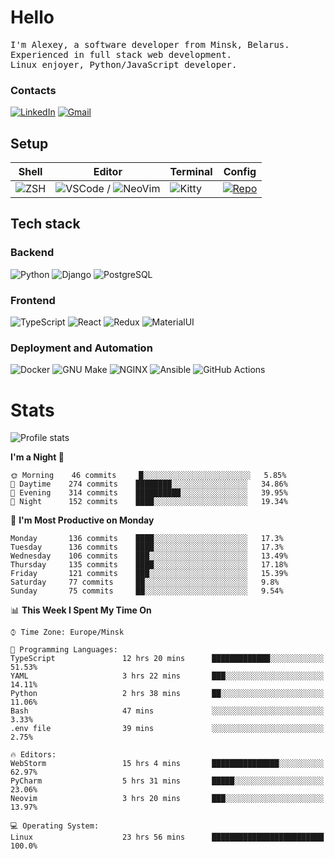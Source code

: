 # Hello

<p>
    <samp>
        I'm Alexey, a software developer from Minsk, Belarus.
        <br>
	Experienced in full stack web development.
	<br>
	Linux enjoyer, Python/JavaScript developer.
    </samp>
</p>

### Contacts

[![LinkedIn](https://img.icons8.com/fluency/48/000000/linkedin.png)](https://www.linkedin.com/in/dhvcc/)
[![Gmail](https://img.icons8.com/fluency/48/000000/gmail-new.png)](mailto:alexey.artishevskiy@gmail.com)

## Setup

| Shell | Editor | Terminal | Config |
|-------|--------|----------|--------|
| ![ZSH](https://img.shields.io/badge/-ZSH-000000?style=flat&logo=GNU-Bash) | ![VSCode](https://img.shields.io/badge/-VSCode-000000?style=flat&logo=Visual-Studio-Code&logoColor=0066b8) / ![NeoVim](https://img.shields.io/badge/-NeoVim-000000?style=flat&logo=Neovim) | ![Kitty](https://img.shields.io/badge/-Kitty-000000?style=flat&logo=Windows-Terminal) | [![Repo](https://img.shields.io/badge/-Repo-000000?style=flat&logo=Github)](https://github.com/dhvcc/configs)


## Tech stack

### Backend

![Python](https://img.shields.io/badge/-Python-black?style=flat&logo=Python&logoColor=FFE17E)
![Django](https://img.shields.io/badge/-Django-black?style=flat&logo=Django&logoColor=20AA76)
![PostgreSQL](https://img.shields.io/badge/-PostgreSQL-black?style=flat&logo=PostgreSQL)

### Frontend

![TypeScript](https://img.shields.io/badge/-TypeScript-black?style=flat&logo=TypeScript)
![React](https://img.shields.io/badge/-React-black?style=flat&logo=React)
![Redux](https://img.shields.io/badge/-Redux-black?style=flat&logo=Redux&logoColor=764ABC)
![MaterialUI](https://img.shields.io/badge/-MaterialUI-black?style=flat&logo=MUI&logoColor=9170c2)

### Deployment and Automation

![Docker](https://img.shields.io/badge/-Docker-black?style=flat&logo=Docker)
![GNU Make](https://img.shields.io/badge/-GNU%20Make-black?style=flat&logo=GNU)
![NGINX](https://img.shields.io/badge/-NGINX-black?style=flat&logo=NGINX&logoColor=009639)
![Ansible](https://img.shields.io/badge/-Ansible-black?style=flat&logo=Ansible)
![GitHub Actions](https://img.shields.io/badge/-GitHub%20Actions-black?style=flat&logo=GitHub-Actions)

# Stats

![Profile stats](https://github-readme-stats.dhvcc.vercel.app/api?username=dhvcc&hide_title=true&show_icons=true&count_private=true&theme=react&hide_border=true)

<!--START_SECTION:waka-->
**I'm a Night 🦉** 

```text
🌞 Morning    46 commits     █░░░░░░░░░░░░░░░░░░░░░░░░   5.85% 
🌆 Daytime    274 commits    ████████░░░░░░░░░░░░░░░░░   34.86% 
🌃 Evening    314 commits    ██████████░░░░░░░░░░░░░░░   39.95% 
🌙 Night      152 commits    ████░░░░░░░░░░░░░░░░░░░░░   19.34%

```
📅 **I'm Most Productive on Monday** 

```text
Monday       136 commits    ████░░░░░░░░░░░░░░░░░░░░░   17.3% 
Tuesday      136 commits    ████░░░░░░░░░░░░░░░░░░░░░   17.3% 
Wednesday    106 commits    ███░░░░░░░░░░░░░░░░░░░░░░   13.49% 
Thursday     135 commits    ████░░░░░░░░░░░░░░░░░░░░░   17.18% 
Friday       121 commits    ███░░░░░░░░░░░░░░░░░░░░░░   15.39% 
Saturday     77 commits     ██░░░░░░░░░░░░░░░░░░░░░░░   9.8% 
Sunday       75 commits     ██░░░░░░░░░░░░░░░░░░░░░░░   9.54%

```


📊 **This Week I Spent My Time On** 

```text
⌚︎ Time Zone: Europe/Minsk

💬 Programming Languages: 
TypeScript               12 hrs 20 mins      █████████████░░░░░░░░░░░░   51.53% 
YAML                     3 hrs 22 mins       ███░░░░░░░░░░░░░░░░░░░░░░   14.11% 
Python                   2 hrs 38 mins       ██░░░░░░░░░░░░░░░░░░░░░░░   11.06% 
Bash                     47 mins             ░░░░░░░░░░░░░░░░░░░░░░░░░   3.33% 
.env file                39 mins             ░░░░░░░░░░░░░░░░░░░░░░░░░   2.75%

🔥 Editors: 
WebStorm                 15 hrs 4 mins       ███████████████░░░░░░░░░░   62.97% 
PyCharm                  5 hrs 31 mins       █████░░░░░░░░░░░░░░░░░░░░   23.06% 
Neovim                   3 hrs 20 mins       ███░░░░░░░░░░░░░░░░░░░░░░   13.97%

💻 Operating System: 
Linux                    23 hrs 56 mins      █████████████████████████   100.0%

```


<!--END_SECTION:waka-->
